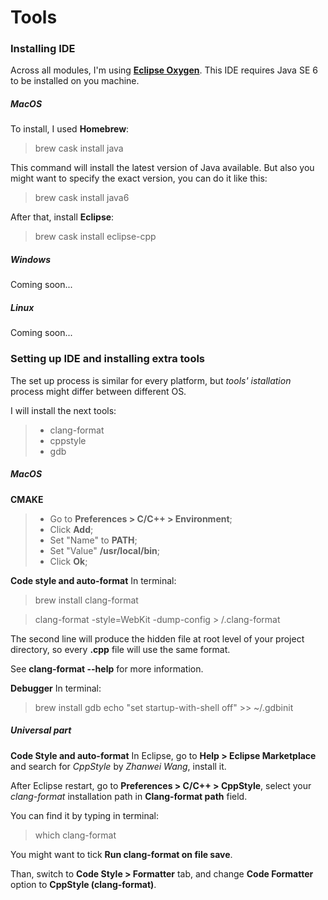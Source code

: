 # Tools
### Installing IDE
Across all modules, I'm using [**Eclipse Oxygen**](http://www.eclipse.org/downloads/).
This IDE requires Java SE 6 to be installed on you machine.

##### MacOS
To install, I used **Homebrew**:
> brew cask install java

This command will install the latest version of Java available.
But also you might want to specify the exact version, you can do it like this:

> brew cask install java6

After that, install **Eclipse**:
> brew cask install eclipse-cpp

##### Windows
Coming soon...
##### Linux
Coming soon...

### Setting up IDE and installing extra tools
The set up process is similar for every platform, but _tools' istallation_ process might differ between different OS.

I will install the next tools:
> - clang-format
> - cppstyle
> - gdb

##### MacOS
**CMAKE**
> - Go to **Preferences > C/C++ > Environment**;
> - Click **Add**;
> - Set "Name" to **PATH**;
> - Set "Value" **/usr/local/bin**;
> - Click **Ok**;

**Code style and auto-format**
In terminal:
> brew install clang-format

> clang-format -style=WebKit -dump-config > **<your-project-root-directory>**/.clang-format

The second line will produce the hidden file at root level of your project directory,
so every **.cpp** file will use the same format.

See **clang-format --help** for more information.

**Debugger**
In terminal:
> brew install gdb
> echo "set startup-with-shell off" >> ~/.gdbinit

##### Universal part
**Code Style and auto-format**
In Eclipse, go to **Help > Eclipse Marketplace** and search for _CppStyle_ by _Zhanwei Wang_, install it.

After Eclipse restart, go to **Preferences > C/C++ > CppStyle**,
select your _clang-format_ installation path in **Clang-format path** field.

You can find it by typing in terminal:
> which clang-format

You might want to tick **Run clang-format on file save**.

Than, switch to **Code Style > Formatter** tab, and change **Code Formatter** option to **CppStyle (clang-format)**.
